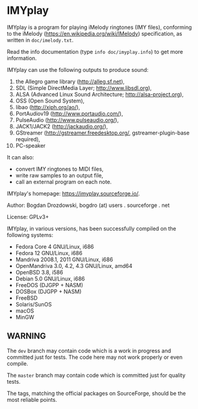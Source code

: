 # IMYplay #

IMYplay is a program for playing iMelody ringtones (IMY files),
conforming to the iMelody (<https://en.wikipedia.org/wiki/IMelody>)
specification, as written in `doc/imelody.txt`.

Read the info documentation (type `info doc/imyplay.info`) to get more information.

IMYplay can use the following outputs to produce sound:

1.  the Allegro game library (<http://alleg.sf.net>),
2.  SDL (Simple DirectMedia Layer; <http://www.libsdl.org>),
3.  ALSA (Advanced Linux Sound Architecture; <http://alsa-project.org>),
4.  OSS (Open Sound System),
5.  libao (<http://xiph.org/ao/>),
6.  PortAudiov19 (<http://www.portaudio.com/>),
7.  PulseAudio (<http://www.pulseaudio.org/>),
8.  JACK1/JACK2 (<http://jackaudio.org/>),
9.  GStreamer (<http://gstreamer.freedesktop.org/>, gstreamer-plugin-base required),
10.  PC-speaker

It can also:
-   convert IMY ringtones to MIDI files,
-   write raw samples to an output file,
-   call an external program on each note.

IMYplay's homepage: <https://imyplay.sourceforge.io/>.

Author: Bogdan Drozdowski, bogdro (at) users . sourceforge . net

License: GPLv3+

IMYplay, in various versions, has been successfully compiled on the following systems:

-   Fedora Core 4 GNU/Linux, i686
-   Fedora 12 GNU/Linux, i686
-   Mandriva 2008.1, 2011 GNU/Linux, i686
-   OpenMandriva 3.0, 4.2, 4.3 GNU/Linux, amd64
-   OpenBSD 3.8, i586
-   Debian 5.0 GNU/Linux, i686
-   FreeDOS (DJGPP + NASM)
-   DOSBox (DJGPP + NASM)
-   FreeBSD
-   Solaris/SunOS
-   macOS
-   MinGW

## WARNING ##

The `dev` branch may contain code which is a work in progress and committed just for tests. The code here may not work properly or even compile.

The `master` branch may contain code which is committed just for quality tests.

The tags, matching the official packages on SourceForge, should be the most reliable points.
